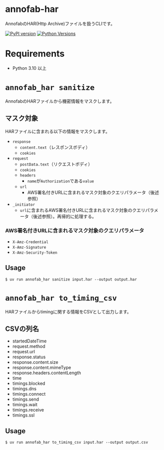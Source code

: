 # annofab-har
AnnofabのHAR(Http Archive)ファイルを扱うCLIです。

[![PyPI version](https://badge.fury.io/py/annofab-har.svg)](https://badge.fury.io/py/annofab-har)
[![Python Versions](https://img.shields.io/pypi/pyversions/annofab-har.svg)](https://pypi.org/project/annofab-har/)

# Requirements
* Python 3.10 以上


# `annofab_har sanitize`
AnnofabのHARファイルから機密情報をマスクします。

## マスク対象
HARファイルに含まれる以下の情報をマスクします。

* `response`
    * `content.text`（レスポンスボディ）
    * `cookies`
* `request`
    * `postData.text`（リクエストボディ）
    * `cookies`
    * `headers`
        * `name`が`Authorization`である`value`
    * `url`
        * AWS署名付きURLに含まれるマスク対象のクエリパラメータ（後述参照）
* `_initiator`
    * `url`に含まれるAWS署名付きURLに含まれるマスク対象のクエリパラメータ（後述参照）。再帰的に処理する。


### AWS署名付きURLに含まれるマスク対象のクエリパラメータ
* `X-Amz-Credential`
* `X-Amz-Signature`
* `X-Amz-Security-Token`



## Usage

```
$ uv run annofab_har sanitize input.har --output output.har
```


# `annofab_har to_timing_csv`

HARファイルからtimingに関する情報をCSVとして出力します。

## CSVの列名

 * startedDateTime
 * request.method
 * request.url
 * response.status
 * response.content.size
 * response.content.mimeType
 * response.headers.contentLength
 * time
 * timings.blocked
 * timings.dns
 * timings.connect
 * timings.send
 * timings.wait
 * timings.receive
 * timings.ssl


## Usage

```
$ uv run annofab_har to_timing_csv input.har --output output.csv
```
